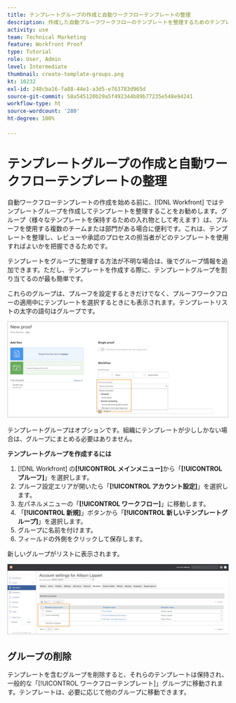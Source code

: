 ```yaml
---
title: テンプレートグループの作成と自動ワークフローテンプレートの整理
description: 作成した自動プルーフワークフローのテンプレートを整理するためのテンプレートグループの作成方法を説明します。
activity: use
team: Technical Marketing
feature: Workfront Proof
type: Tutorial
role: User, Admin
level: Intermediate
thumbnail: create-template-groups.png
kt: 10232
exl-id: 248cba16-fa88-44e1-a3d5-e763783d965d
source-git-commit: 58a545120b29a5f492344b89b77235e548e94241
workflow-type: ht
source-wordcount: '280'
ht-degree: 100%

---
```


# テンプレートグループの作成と自動ワークフローテンプレートの整理

自動ワークフローテンプレートの作成を始める前に、[!DNL Workfront] ではテンプレートグループを作成してテンプレートを整理することをお勧めします。グループ（様々なテンプレートを保持するための入れ物として考えます）は、プルーフを使用する複数のチームまたは部門がある場合に便利です。これは、テンプレートを整理し、レビューや承認のプロセスの担当者がどのテンプレートを使用すればよいかを把握できるためです。

テンプレートをグループに整理する方法が不明な場合は、後でグループ情報を追加できます。ただし、テンプレートを作成する際に、テンプレートグループを割り当てるのが最も簡単です。

これらのグループは、プルーフを設定するときだけでなく、プルーフワークフローの適用中にテンプレートを選択するときにも表示されます。テンプレートリストの太字の語句はグループです。

![テンプレートを選択すると、テンプレートグループが太字で表示されます](assets/proof-system-setups-template-group-show-on-upload.png)

テンプレートグループはオプションです。組織にテンプレートが少ししかない場合は、グループにまとめる必要はありません。

**テンプレートグループを作成するには**

1. [!DNL Workfront] の&#x200B;**[!UICONTROL メインメニュー]**&#x200B;から「**[!UICONTROL プルーフ]**」を選択します。
1. プルーフ設定エリアが開いたら「**[!UICONTROL アカウント設定]**」を選択します。
1. 左パネルメニューの「**[!UICONTROL ワークフロー]**」に移動します。
1. 「**[!UICONTROL 新規]**」ボタンから「**[!UICONTROL 新しいテンプレートグループ]**」を選択します。
1. グループに名前を付けます。
1. フィールドの外側をクリックして保存します。

新しいグループがリストに表示されます。

![プルーフワークフロー設定のテンプレートグループのリスト](assets/proof-system-setups-template-group-groups-set-up.png)

## グループの削除

テンプレートを含むグループを削除すると、それらのテンプレートは保持され、一般的な「[!UICONTROL ワークフローテンプレート]」グループに移動されます。テンプレートは、必要に応じて他のグループに移動できます。

<!--
Learn More Icon
Create and manage Automated Workflow templates
-->
